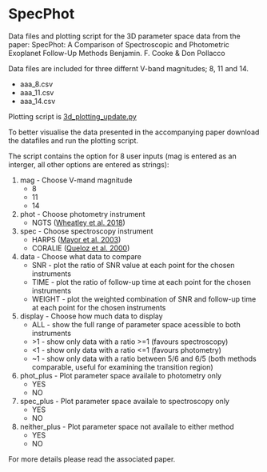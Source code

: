 # SpecPhot

Data files and plotting script for the 3D parameter space data from the paper:
SpecPhot: A Comparison of Spectroscopic and Photometric Exoplanet Follow-Up Methods
Benjamin. F. Cooke & Don Pollacco

Data files are included for three differnt V-band magnitudes; 8, 11 and 14.
- aaa_8.csv
- aaa_11.csv
- aaa_14.csv

Plotting script is [3d_plotting_update.py](3d_plotting_update.py)

To better visualise the data presented in the accompanying paper download the datafiles and run the plotting script.

The script contains the option for 8 user inputs (mag is entered as an interger, all other options are entered as strings):
1. mag - Choose V-mand magnitude
   - 8
   - 11
   - 14
2. phot - Choose photometry instrument
   - NGTS ([Wheatley et al. 2018](https://ui.adsabs.harvard.edu/abs/2018MNRAS.475.4476W/abstract))
3. spec - Choose spectroscopy instrument
   - HARPS ([Mayor et al. 2003](https://ui.adsabs.harvard.edu/abs/2003Msngr.114...20M/abstract))
   - CORALIE ([Queloz et al. 2000](https://ui.adsabs.harvard.edu/abs/2000A%26A...354...99Q/abstract))
4. data - Choose what data to compare
   - SNR - plot the ratio of SNR value at each point for the chosen instruments
   - TIME - plot the ratio of follow-up time at each point for the chosen instruments
   - WEIGHT - plot the weighted combination of SNR and follow-up time at each point for the chosen instruments
5. display - Choose how much data to display
   - ALL - show the full range of parameter space acessible to both instruments
   - \>1 - show only data with a ratio >=1 (favours spectroscopy)
   - <1 - show only data with a ratio <=1 (favours photometry)
   - ~1 - show only data with a ratio between 5/6 and 6/5 (both methods comparable, useful for examining the transition region)
6. phot_plus - Plot parameter space availale to photometry only
   - YES
   - NO
7. spec_plus - Plot parameter space availale to spectroscopy only
   - YES
   - NO
8. neither_plus - Plot parameter space not availale to either method
   - YES
   - NO

For more details please read the associated paper.
